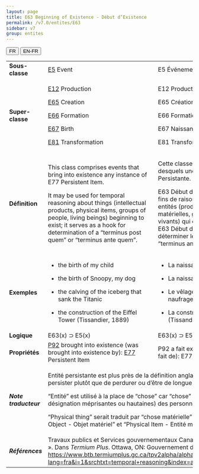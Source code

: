 ```yaml
---
layout: page
title: E63 Beginning of Existence - Début d’Existence
permalink: /v7.0/entites/E63
sidebar: v7
group: entites
---
```


<div class="lang-buttons">
  <button id="fr" class="activate">FR</button>
  <button id="en-fr">EN-FR</button>
</div>

<table>
<tbody>
<tr class="odd">
<td><strong>Sous-classe</strong></td>
<td class="en"><a href="https://docs.google.com/document/d/1yw_AJyDtcKGTc1oV_V2aSsl2413FsKLWdHpxEq-Nqgc/edit#heading=h.2zlqixl"><span class="underline">E5</span></a> Event</td>
<td>E5 Événement (/Évènement)</td>
</tr>
<tr class="even">
<td><strong>Super-classe</strong></td>
<td class="en"><p><a href="https://docs.google.com/document/d/1yw_AJyDtcKGTc1oV_V2aSsl2413FsKLWdHpxEq-Nqgc/edit#heading=h.1s66p4f"><span class="underline">E12</span></a> Production</p>
<p><a href="https://docs.google.com/document/d/1yw_AJyDtcKGTc1oV_V2aSsl2413FsKLWdHpxEq-Nqgc/edit#heading=h.1jvko6v"><span class="underline">E65</span></a> Creation</p>
<p><a href="https://docs.google.com/document/d/1yw_AJyDtcKGTc1oV_V2aSsl2413FsKLWdHpxEq-Nqgc/edit#heading=h.2j0ih2h"><span class="underline">E66</span></a> Formation</p>
<p><a href="https://docs.google.com/document/d/1yw_AJyDtcKGTc1oV_V2aSsl2413FsKLWdHpxEq-Nqgc/edit#heading=h.2wfod1i"><span class="underline">E67</span></a> Birth</p>
<p><a href="https://docs.google.com/document/d/1yw_AJyDtcKGTc1oV_V2aSsl2413FsKLWdHpxEq-Nqgc/edit#heading=h.1bkyn9b"><span class="underline">E81</span></a> Transformation</p></td>
<td><p>E12 Production</p>
<p>E65 Création</p>
<p>E66 Formation</p>
<p>E67 Naissance</p>
<p>E81 Transformation</p></td>
</tr>
<tr class="odd">
<td><strong>Définition</strong></td>
<td class="en"><p>This class comprises events that bring into existence any instance of E77 Persistent Item.</p>
<p>It may be used for temporal reasoning about things (intellectual products, physical items, groups of people, living beings) beginning to exist; it serves as a hook for determination of a “terminus post quem” or “terminus ante quem”.</p></td>
<td><p>Cette classe comprend les évènements lors desquels une instance de E77 Entité Persistante.</p>
<p>E63 Début d’existence peut être utilisé à des fins de raisonnement temporel sur des entités (produits intellectuels, entités matérielles, groupes de personnes, êtres vivants) qui commencent à exister du fait de E63 Début d’existence ; elle permet de déterminer le “terminus post quem” ou le “terminus ante quem”.</p></td>
</tr>
<tr class="even">
<td><strong>Exemples</strong></td>
<td class="en"><ul>
<li><p>the birth of my child</p></li>
<li><p>the birth of Snoopy, my dog</p></li>
<li><p>the calving of the iceberg that sank the Titanic</p></li>
<li><p>the construction of the Eiffel Tower (Tissandier, 1889)</p></li>
</ul></td>
<td><ul>
<li><p>La naissance de mon enfant</p></li>
<li><p>La naissance de Snoopy, mon chien</p></li>
<li><p>Le vêlage de l’iceberg qui a causé le naufrage du Titanic</p></li>
<li><p>La construction de la tour Eiffel (Tissandier, 1889)</p></li>
</ul></td>
</tr>
<tr class="odd">
<td><strong>Logique</strong></td>
<td class="en">E63(x) ⊃ E5(x)</td>
<td>E63(x) ⊃ E5(x)</td>
</tr>
<tr class="even">
<td><strong>Propriétés</strong></td>
<td class="en"><a href="https://docs.google.com/document/d/1yw_AJyDtcKGTc1oV_V2aSsl2413FsKLWdHpxEq-Nqgc/edit#heading=h.ywpzoz"><span class="underline">P92</span></a> brought into existence (was brought into existence by): <a href="https://docs.google.com/document/d/1yw_AJyDtcKGTc1oV_V2aSsl2413FsKLWdHpxEq-Nqgc/edit#heading=h.1p04j8c"><span class="underline">E77</span></a> Persistent Item</td>
<td>P92 a fait exister (a commencé à exister du fait de): E77 Entité persistante</td>
</tr>
<tr class="odd">
<td><strong><em>Note traducteur</em></strong></td>
<td colspan="2"><p>Entité persistante est plus près de la définition anglaise qui porte sur le fait de persister plutôt que de perdurer ou d’être de longue durée.</p>
<p>“Entité” est utilisé à la place de “chose” car “chose” n’inclut pas (à l’exception de désignation méprisantes ou hautaines) des personnes/groupes/humains.</p>
<p>“Physical thing” serait traduit par “chose matérielle” qui est cohérent avec “Physical Object - Objet matériel” et “Physical Item - Entité matérielle”.</p></td>

</tr>
<tr class="even">
<td><strong><em>Références</em></strong></td>
<td colspan="2">Travaux publics et Services gouvernementaux Canada. 2009. « temporal reasoning ». Dans <em>Termium Plus</em>. Ottawa, ON: Gouvernement du Canada. <a href="https://www.btb.termiumplus.gc.ca/tpv2alpha/alpha-fra.html?lang=fra&amp;i=1&amp;srchtxt=temporal+reasoning&amp;index=alt&amp;codom2nd_wet=1#resultrecs"><span class="underline">https://www.btb.termiumplus.gc.ca/tpv2alpha/alpha-fra.html?lang=fra&amp;i=1&amp;srchtxt=temporal+reasoning&amp;index=alt&amp;codom2nd_wet=1#resultrecs</span></a>.</td>

</tr>
</tbody>
</table>

